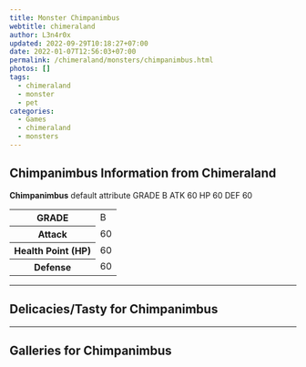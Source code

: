 ```yaml
---
title: Monster Chimpanimbus
webtitle: chimeraland
author: L3n4r0x
updated: 2022-09-29T10:18:27+07:00
date: 2022-01-07T12:56:03+07:00
permalink: /chimeraland/monsters/chimpanimbus.html
photos: []
tags:
  - chimeraland
  - monster
  - pet
categories:
  - Games
  - chimeraland
  - monsters
---
```


<section id="bootstrap-wrapper"><link rel="stylesheet" href="https://rawcdn.githack.com/dimaslanjaka/Web-Manajemen/0c3b5aa1813bd4abcd2c11bf3e37928b15c28664/css/bootstrap-5-3-0-alpha3-wrapper.css"/><h2 id="attribute">Chimpanimbus Information from Chimeraland</h2><p><b>Chimpanimbus</b> default attribute GRADE B ATK 60 HP 60 DEF 60<table><tr><th>GRADE</th><td>B</td></tr><tr><th>Attack</th><td>60</td></tr><tr><th>Health Point (HP)</th><td>60</td></tr><tr><th>Defense</th><td>60</td></tr></table></p><hr/><h2 id="delicacies">Delicacies/Tasty for Chimpanimbus</h2><div class="bg-dark text-light"></div><hr/><div id="gallery"><h2>Galleries for Chimpanimbus</h2><div class="row"></div></div></section>